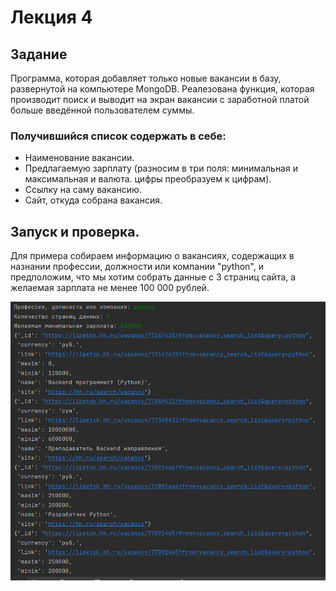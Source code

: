 # Лекция 4
## Задание

Программа, которая добавляет только новые вакансии в базу, развернутой на компьютере MongoDB.
Реалезована функция, которая производит поиск и выводит на экран вакансии с заработной платой
больше введённой пользователем суммы.

### Получившийся список содержать в себе:
* Наименование вакансии.
* Предлагаемую зарплату (разносим в три поля: минимальная и максимальная и валюта. цифры преобразуем к цифрам).
* Ссылку на саму вакансию.
* Сайт, откуда собрана вакансия.

## Запуск и проверка.

Для примера собираем информацию о вакансиях, содержащих в назнании профессии, должности или компании "python",
и предположим, что мы хотим собрать данные с 3 страниц сайта, а желаемая зарплата не менее 100 000 рублей. 

![scr](https://github.com/RinaKoner128/parsing/blob/adm/lesson_4/hh_bd.PNG)

